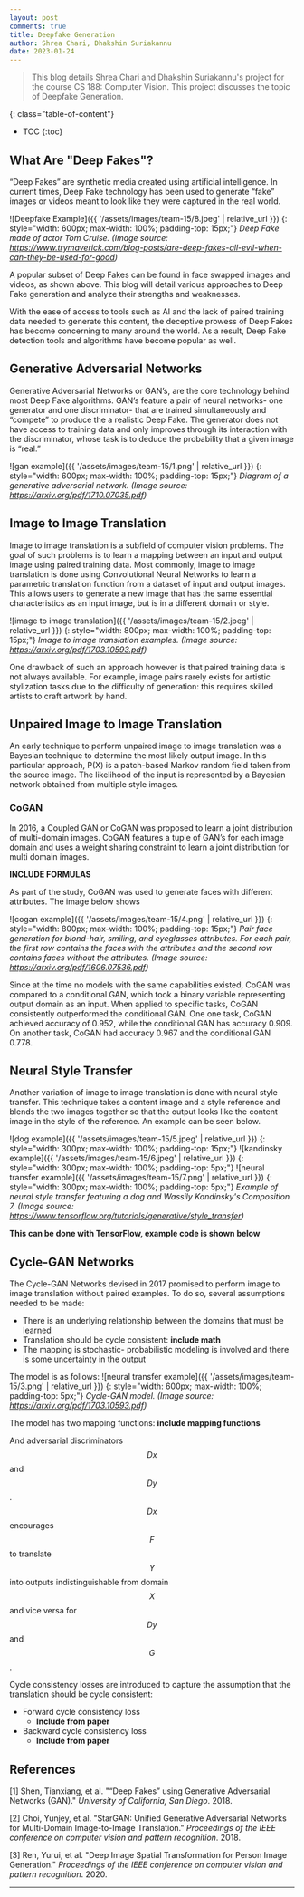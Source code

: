 ```yaml
---
layout: post
comments: true
title: Deepfake Generation
author: Shrea Chari, Dhakshin Suriakannu
date: 2023-01-24
---
```



> This blog details Shrea Chari and Dhakshin Suriakannu's project for the course CS 188: Computer Vision. This project discusses the topic of Deepfake Generation.


<!--more-->
{: class="table-of-content"}
* TOC
{:toc}

## What Are "Deep Fakes"?

“Deep Fakes” are synthetic media created using artificial intelligence. In current times, Deep Fake technology has been used to generate “fake” images or videos meant to look like they were captured in the real world. 


![Deepfake Example]({{ '/assets/images/team-15/8.jpeg' | relative_url }})
{: style="width: 600px; max-width: 100%; padding-top: 15px;"}
*Deep Fake made of actor Tom Cruise. (Image source: <https://www.trymaverick.com/blog-posts/are-deep-fakes-all-evil-when-can-they-be-used-for-good>)*


A popular subset of Deep Fakes can be found in face swapped images and videos, as shown above. This blog will detail various approaches to Deep Fake generation and analyze their strengths and weaknesses.

With the ease of access to tools such as AI and the lack of paired training data needed to generate this content, the deceptive prowess of Deep Fakes has become concerning to many around the world. As a result, Deep Fake detection tools and algorithms have become popular as well.

## Generative Adversarial Networks

Generative Adversarial Networks or GAN’s, are the core technology behind most Deep Fake algorithms. GAN’s feature a pair of neural networks- one generator and one discriminator- that are trained simultaneously and “compete” to produce the a realistic Deep Fake. The generator does not have access to training data and only improves through its interaction with the discriminator, whose task is to deduce the probability that a given image is “real.” 

![gan example]({{ '/assets/images/team-15/1.png' | relative_url }})
{: style="width: 600px; max-width: 100%; padding-top: 15px;"}
*Diagram of a generative adversarial network. (Image source: <https://arxiv.org/pdf/1710.07035.pdf>)*

## Image to Image Translation

Image to image translation is a subfield of computer vision problems. The goal of such problems is to learn a mapping between an input and output image using paired training data. Most commonly, image to image translation is done using Convolutional Neural Networks to learn a parametric translation function from a dataset of input and output images. This allows users to generate a new image that has the same essential characteristics as an input image, but is in a different domain or style.

![image to image translation]({{ '/assets/images/team-15/2.jpeg' | relative_url }})
{: style="width: 800px; max-width: 100%; padding-top: 15px;"}
*Image to image translation examples. (Image source: <https://arxiv.org/pdf/1703.10593.pdf>)*

One drawback of such an approach however is that paired training data is not always available. For example, image pairs rarely exists for artistic stylization tasks due to the difficulty of generation: this requires skilled artists to craft artwork by hand. 

## Unpaired Image to Image Translation

An early technique to perform unpaired image to image translation was a Bayesian technique to determine the most likely output image. In this particular approach, P(X) is a patch-based Markov random field taken from the source image. The likelihood of the input is represented by a Bayesian network obtained from multiple style images. 

### CoGAN

In 2016, a Coupled GAN or CoGAN was proposed to learn a joint distribution of multi-domain images. CoGAN features a tuple of GAN’s for each image domain and uses a weight sharing constraint to learn a joint distribution for multi domain images.

**INCLUDE FORMULAS**

As part of the study, CoGAN was used to generate faces with different attributes. The image below shows 

![cogan example]({{ '/assets/images/team-15/4.png' | relative_url }})
{: style="width: 800px; max-width: 100%; padding-top: 15px;"}
*Pair face generation for blond-hair, smiling, and eyeglasses attributes. For each pair, the first row contains the faces with the attributes and the second row contains faces without the attributes. (Image source: <https://arxiv.org/pdf/1606.07536.pdf>)*


Since at the time no models with the same capabilities existed, CoGAN was compared to a conditional GAN, which took a binary variable representing output domain as an input. When applied to specific tasks, CoGAN consistently outperformed the conditional GAN. One one task, CoGAN achieved accuracy of 0.952, while the conditional GAN has accuracy 0.909. On another task, CoGAN had accuracy 0.967 and the conditional GAN 0.778. 

## Neural Style Transfer

Another variation of image to image translation is done with neural style transfer. This technique takes a content image and a style reference and blends the two images together so that the output looks like the content image in the style of the reference. An example can be seen below. 

![dog example]({{ '/assets/images/team-15/5.jpeg' | relative_url }})
{: style="width: 300px; max-width: 100%; padding-top: 15px;"}
![kandinsky example]({{ '/assets/images/team-15/6.jpeg' | relative_url }})
{: style="width: 300px; max-width: 100%; padding-top: 5px;"}
![neural transfer example]({{ '/assets/images/team-15/7.png' | relative_url }})
{: style="width: 300px; max-width: 100%; padding-top: 5px;"}
*Example of neural style transfer featuring a dog and Wassily Kandinsky's Composition 7. (Image source: <https://www.tensorflow.org/tutorials/generative/style_transfer>)*

**This can be done with TensorFlow, example code is shown below**

## Cycle-GAN Networks

The Cycle-GAN Networks devised in 2017 promised to perform image to image translation without paired examples. To do so, several assumptions needed to be made:
- There is an underlying relationship between the domains that must be learned
- Translation should be cycle consistent: **include math**
- The mapping is stochastic- probabilistic modeling is involved and there is some uncertainty in the output

The model is as follows:
![neural transfer example]({{ '/assets/images/team-15/3.png' | relative_url }})
{: style="width: 600px; max-width: 100%; padding-top: 5px;"}
*Cycle-GAN model. (Image source: <https://arxiv.org/pdf/1703.10593.pdf>)*


The model has two mapping functions:
**include mapping functions**

And adversarial discriminators $$Dx$$ and $$Dy$$. $$Dx$$ encourages $$F$$ to translate $$Y$$ into outputs indistinguishable from domain $$X$$ and vice versa for $$Dy$$ and $$G$$.

Cycle consistency losses are introduced to capture the assumption that the translation should be cycle consistent:
- Forward cycle consistency loss
    - **Include from paper**
- Backward cycle consistency loss
    - **Include from paper**


## References
[1] Shen, Tianxiang, et al. "“Deep Fakes” using Generative Adversarial Networks (GAN)." *University of California, San Diego*. 2018.

[2] Choi, Yunjey, et al. "StarGAN: Unified Generative Adversarial Networks for Multi-Domain Image-to-Image Translation." *Proceedings of the IEEE conference on computer vision and pattern recognition*. 2018.

[3] Ren, Yurui, et al. "Deep Image Spatial Transformation for Person Image Generation." *Proceedings of the IEEE conference on computer vision and pattern recognition*. 2020.

---
